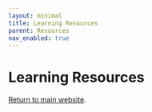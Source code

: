 ```yaml
---
layout: minimal
title: Learning Resources
parent: Resources
nav_enabled: true
---
```


# Learning Resources
[Return to main website]({{site.baseurl}}/).
